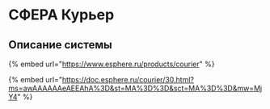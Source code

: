# СФЕРА Курьер

## Описание системы

{% embed url="https://www.esphere.ru/products/courier" %}

{% embed url="https://doc.esphere.ru/courier/30.html?ms=awAAAAAAeAEEAhA%3D&st=MA%3D%3D&sct=MA%3D%3D&mw=MjY4" %}

